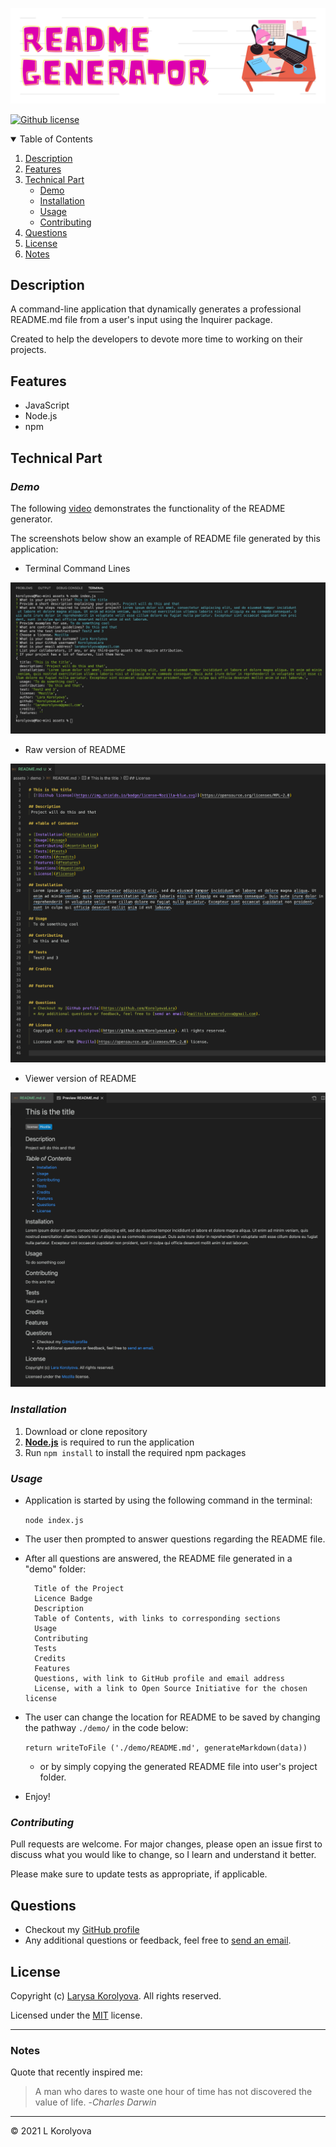 ![Header](./assets/images/banner.png)


  [![Github license](https://img.shields.io/badge/license-MIT-blue.svg)](https://github.com/KorolyovaLara/README-Generator/blob/main/LICENSE)

<details open="closed">
  <summary>Table of Contents</summary>
  <ol>
    <li><a href="#description">Description</a></li>
    <li><a href="#features">Features</a></li>
    <li><a href="#technical-part">Technical Part</a>
        <ul>
            <li><a href="#demo">Demo</a></li>
            <li><a href="#installation">Installation</a></li>
            <li><a href="#usage">Usage</a></li>
            <li><a href="#contributing">Contributing</a></li>
        </ul>
    </li>
    <li><a href="#questions">Questions</a></li>
    <li><a href="#license">License</a></li>
    <li><a href="#notes">Notes</a></li>
  </ol>
</details>

## Description
A command-line application that dynamically generates a professional README.md file from a user's input using the Inquirer package. 

Created to help the developers to devote more time to working on their projects.
## Features
 * JavaScript
 * Node.js
 * npm
## Technical Part
### *Demo*
The following [video](https://drive.google.com/file/d/16OV_WudUSyDUdTIwArKBw5N2e25j-2aP/view?usp=sharing) demonstrates the functionality of the README generator.


The screenshots below show an example of README file generated by this application:

* Terminal Command Lines

![Example of Terminal](./assets/images/terminalView.png)

* Raw version of README

![Example of README.md in raw version](./assets/images/rawVersion.png)

* Viewer version of README

![Example of README.md](./assets/images/exampleREADME.png)

### *Installation*
1. Download or clone repository
2. [**Node.js**](https://nodejs.org/en/about/) is required to run the application
3. Run `npm install` to install the required npm packages
### *Usage*
* Application is started by using the following command in the terminal:

    `node index.js`

* The user then prompted to answer questions regarding the README file.

* After all questions are answered, the README file generated in a "demo" folder:

        Title of the Project
        Licence Badge
        Description
        Table of Contents, with links to corresponding sections
        Usage
        Contributing
        Tests
        Credits
        Features
        Questions, with link to GitHub profile and email address
        License, with a link to Open Source Initiative for the chosen license 

* The user can change the location for README to be saved by changing the pathway `./demo/` in the code below:

    `return writeToFile ('./demo/README.md', generateMarkdown(data)) `
    
     * or by simply copying the generated README file into user's project folder.
* Enjoy!
### *Contributing*
Pull requests are welcome. For major changes, please open an issue first to discuss what you would like to change, so I learn and understand it better.

Please make sure to update tests as appropriate, if applicable.
## Questions
* Checkout my [GitHub profile](https://github.com/KorolyovaLara)
* Any additional questions or feedback, feel free to [send an email](mailto:larakorolyova@gmail.com).
## License
Copyright (c) [Larysa Korolyova](https://www.linkedin.com/in/korolyova/). All rights reserved.

Licensed under the [MIT](https://github.com/KorolyovaLara/README-Generator/blob/main/LICENSE) license.

---
### Notes
Quote that recently inspired me:
>A man who dares to waste one hour of time has not discovered the value of life.
> -*Charles Darwin*
---
© 2021 L Korolyova
